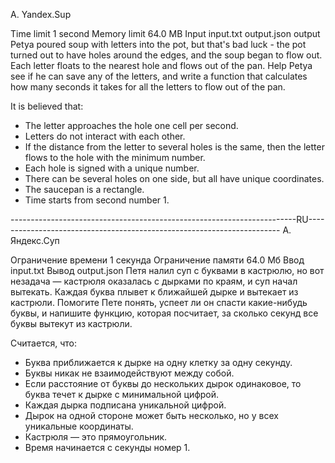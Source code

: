 A. Yandex.Sup

Time limit 1 second
Memory limit 64.0 MB
Input input.txt
output.json output
Petya poured soup with letters into the pot, but that's bad luck - the pot turned out to have holes around the edges, and the soup began to flow out. Each letter floats to the nearest hole and flows out of the pan. Help Petya see if he can save any of the letters, and write a function that calculates how many seconds it takes for all the letters to flow out of the pan.

It is believed that:

+ The letter approaches the hole one cell per second.
+ Letters do not interact with each other.
+ If the distance from the letter to several holes is the same, then the letter flows to the hole with the minimum number.
+ Each hole is signed with a unique number.
+ There can be several holes on one side, but all have unique coordinates.
+ The saucepan is a rectangle.
+ Time starts from second number 1.

-----------------------------------------------------------------------RU-----------------------------------------------------------------------
A. Яндекс.Суп

Ограничение времени	1 секунда
Ограничение памяти	64.0 Мб
Ввод	input.txt
Вывод	output.json
Петя налил суп с буквами в кастрюлю, но вот незадача — кастрюля оказалась с дырками по краям, и суп начал вытекать. Каждая буква плывет к ближайшей дырке и вытекает из кастрюли. Помогите Пете понять, успеет ли он спасти какие-нибудь буквы, и напишите функцию, которая посчитает, за сколько секунд все буквы вытекут из кастрюли.

Считается, что:

+ Буква приближается к дырке на одну клетку за одну секунду.
+ Буквы никак не взаимодействуют между собой.
+ Если расстояние от буквы до нескольких дырок одинаковое, то буква течет к дырке с минимальной цифрой.
+ Каждая дырка подписана уникальной цифрой.
+ Дырок на одной стороне может быть несколько, но у всех уникальные координаты.
+ Кастрюля — это прямоугольник.
+ Время начинается с секунды номер 1.
